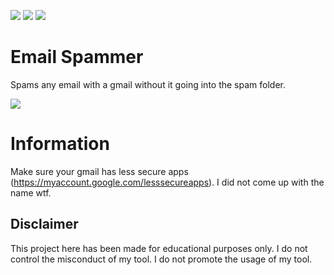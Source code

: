 ![](https://img.shields.io/github/watchers/9xw/email-spammer?style=social) ![](https://img.shields.io/github/stars/9xw/email-spammer?style=social) ![](https://img.shields.io/github/forks/9xw/email-spammer?style=social)

# Email Spammer
Spams any email with a gmail without it going into the spam folder.

![](https://cdn.discordapp.com/attachments/779128625445863474/818257564181332018/unknown.png)

# Information
Make sure your gmail has less secure apps (https://myaccount.google.com/lesssecureapps). I did not come up with the name wtf.

## Disclaimer
This project here has been made for educational purposes only. I do not control the misconduct of my tool. I do not promote the usage of my tool.
